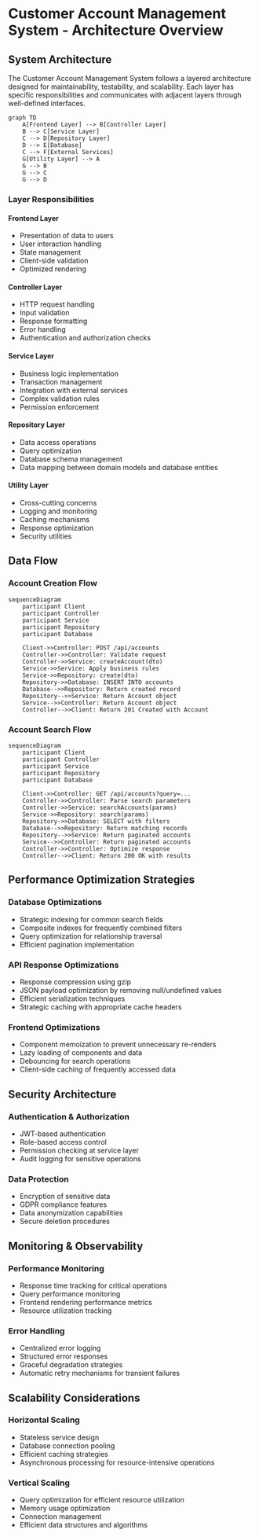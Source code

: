 # Customer Account Management System - Architecture Overview

## System Architecture

The Customer Account Management System follows a layered architecture designed for maintainability, testability, and scalability. Each layer has specific responsibilities and communicates with adjacent layers through well-defined interfaces.

```mermaid
graph TD
    A[Frontend Layer] --> B[Controller Layer]
    B --> C[Service Layer]
    C --> D[Repository Layer]
    D --> E[Database]
    C --> F[External Services]
    G[Utility Layer] --> A
    G --> B
    G --> C
    G --> D
```

### Layer Responsibilities

#### Frontend Layer
- Presentation of data to users
- User interaction handling
- State management
- Client-side validation
- Optimized rendering

#### Controller Layer
- HTTP request handling
- Input validation
- Response formatting
- Error handling
- Authentication and authorization checks

#### Service Layer
- Business logic implementation
- Transaction management
- Integration with external services
- Complex validation rules
- Permission enforcement

#### Repository Layer
- Data access operations
- Query optimization
- Database schema management
- Data mapping between domain models and database entities

#### Utility Layer
- Cross-cutting concerns
- Logging and monitoring
- Caching mechanisms
- Response optimization
- Security utilities

## Data Flow

### Account Creation Flow

```mermaid
sequenceDiagram
    participant Client
    participant Controller
    participant Service
    participant Repository
    participant Database
    
    Client->>Controller: POST /api/accounts
    Controller->>Controller: Validate request
    Controller->>Service: createAccount(dto)
    Service->>Service: Apply business rules
    Service->>Repository: create(dto)
    Repository->>Database: INSERT INTO accounts
    Database-->>Repository: Return created record
    Repository-->>Service: Return Account object
    Service-->>Controller: Return Account object
    Controller-->>Client: Return 201 Created with Account
```

### Account Search Flow

```mermaid
sequenceDiagram
    participant Client
    participant Controller
    participant Service
    participant Repository
    participant Database
    
    Client->>Controller: GET /api/accounts?query=...
    Controller->>Controller: Parse search parameters
    Controller->>Service: searchAccounts(params)
    Service->>Repository: search(params)
    Repository->>Database: SELECT with filters
    Database-->>Repository: Return matching records
    Repository-->>Service: Return paginated accounts
    Service-->>Controller: Return paginated accounts
    Controller->>Controller: Optimize response
    Controller-->>Client: Return 200 OK with results
```

## Performance Optimization Strategies

### Database Optimizations
- Strategic indexing for common search fields
- Composite indexes for frequently combined filters
- Query optimization for relationship traversal
- Efficient pagination implementation

### API Response Optimizations
- Response compression using gzip
- JSON payload optimization by removing null/undefined values
- Efficient serialization techniques
- Strategic caching with appropriate cache headers

### Frontend Optimizations
- Component memoization to prevent unnecessary re-renders
- Lazy loading of components and data
- Debouncing for search operations
- Client-side caching of frequently accessed data

## Security Architecture

### Authentication & Authorization
- JWT-based authentication
- Role-based access control
- Permission checking at service layer
- Audit logging for sensitive operations

### Data Protection
- Encryption of sensitive data
- GDPR compliance features
- Data anonymization capabilities
- Secure deletion procedures

## Monitoring & Observability

### Performance Monitoring
- Response time tracking for critical operations
- Query performance monitoring
- Frontend rendering performance metrics
- Resource utilization tracking

### Error Handling
- Centralized error logging
- Structured error responses
- Graceful degradation strategies
- Automatic retry mechanisms for transient failures

## Scalability Considerations

### Horizontal Scaling
- Stateless service design
- Database connection pooling
- Efficient caching strategies
- Asynchronous processing for resource-intensive operations

### Vertical Scaling
- Query optimization for efficient resource utilization
- Memory usage optimization
- Connection management
- Efficient data structures and algorithms